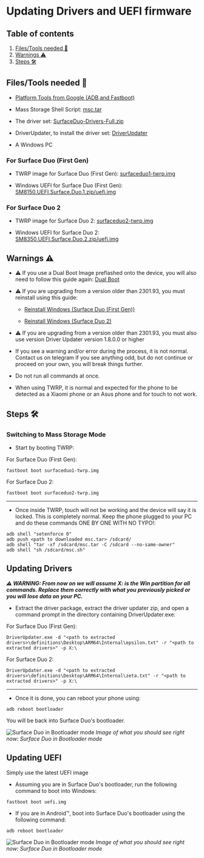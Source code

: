 # Updating Drivers and UEFI firmware

## Table of contents
1. [Files/Tools needed 📃](#filestools-needed-📃)
2. [Warnings ⚠️](#warnings-⚠️)
4. [Steps 🛠️](#steps-🛠️)

## Files/Tools needed 📃
- [Platform Tools from Google (ADB and Fastboot)](https://developer.android.com/studio/releases/platform-tools)

- Mass Storage Shell Script: [msc.tar](https://github.com/WOA-Project/SurfaceDuo-Guides/raw/main/InstallWindows/Files/msc.tar)

- The driver set: [SurfaceDuo-Drivers-Full.zip](https://github.com/WOA-Project/SurfaceDuo-Drivers/releases/latest)

- DriverUpdater, to install the driver set: [DriverUpdater](https://github.com/WOA-Project/DriverUpdater/releases/latest)

- A Windows PC

### For Surface Duo (First Gen)

- TWRP image for Surface Duo (First Gen): [surfaceduo1-twrp.img](https://github.com/WOA-Project/SurfaceDuo-Guides/raw/main/InstallWindows/Files/surfaceduo1-twrp.img)

- Windows UEFI for Surface Duo (First Gen): [SM8150.UEFI.Surface.Duo.1.zip/uefi.img](https://github.com/WOA-Project/SurfaceDuoPkg/releases/latest)

### For Surface Duo 2

- TWRP image for Surface Duo 2: [surfaceduo2-twrp.img](https://github.com/WOA-Project/SurfaceDuo-Guides/raw/main/InstallWindows/Files/surfaceduo2-twrp.img)

- Windows UEFI for Surface Duo 2: [SM8350.UEFI.Surface.Duo.2.zip/uefi.img](https://github.com/WOA-Project/SurfaceDuoPkg/releases/latest)

## Warnings ⚠️

- ⚠️ If you use a Dual Boot Image preflashed onto the device, you will also need to follow this guide again: [Dual Boot](../InstallWindows/DualBoot-SurfaceDuo.md)

- ⚠️ If you are upgrading from a version older than 2301.93, you must reinstall using this guide:

    - [Reinstall Windows (Surface Duo (First Gen))](https://github.com/WOA-Project/SurfaceDuo-Guides/blob/main/InstallWindows/ReinstallWindows-SurfaceDuo1.md)

    - [Reinstall Windows (Surface Duo 2)](https://github.com/WOA-Project/SurfaceDuo-Guides/blob/main/InstallWindows/ReinstallWindows-SurfaceDuo2.md)

- ⚠️ If you are upgrading from a version older than 2301.93, you must also use version Driver Updater version 1.8.0.0 or higher

- If you see a warning and/or error during the process, it is not normal. Contact us on telegram if you see anything odd, but do not continue or proceed on your own, you will break things further.

- Do not run all commands at once.

- When using TWRP, it is normal and expected for the phone to be detected as a Xiaomi phone or an Asus phone and for touch to not work.

## Steps 🛠️

### Switching to Mass Storage Mode

- Start by booting TWRP:

For Surface Duo (First Gen):

```batch
fastboot boot surfaceduo1-twrp.img
```

For Surface Duo 2:

```batch
fastboot boot surfaceduo2-twrp.img
```

---

- Once inside TWRP, touch will not be working and the device will say it is locked. This is completely normal. Keep the phone plugged to your PC and do these commands ONE BY ONE WITH NO TYPO!:

```batch
adb shell "setenforce 0"
adb push <path to downloaded msc.tar> /sdcard/
adb shell "tar -xf /sdcard/msc.tar -C /sdcard --no-same-owner"
adb shell "sh /sdcard/msc.sh"
```

## Updating Drivers

**_⚠️ WARNING: From now on we will assume X: is the Win partition for all commands. Replace them correctly with what you previously picked or you will lose data on your PC._**

- Extract the driver package, extract the driver updater zip, and open a command prompt in the directory containing DriverUpdater.exe:

For Surface Duo (First Gen):

```batch
DriverUpdater.exe -d "<path to extracted drivers>\definitions\Desktop\ARM64\Internal\epsilon.txt" -r "<path to extracted drivers>" -p X:\
```

For Surface Duo 2:

```batch
DriverUpdater.exe -d "<path to extracted drivers>\definitions\Desktop\ARM64\Internal\zeta.txt" -r "<path to extracted drivers>" -p X:\
```

---

- Once it is done, you can reboot your phone using:

```batch
adb reboot bootloader
```

You will be back into Surface Duo's bootloader.

![Surface Duo in Bootloader mode](https://github.com/WOA-Project/SurfaceDuo-Guides/assets/3755345/eb19d500-4849-4ded-bd0c-894e4ac56486)
_Image of what you should see right now: Surface Duo in Bootloader mode_

## Updating UEFI

Simply use the latest UEFI image

- Assuming you are in Surface Duo's bootloader, run the following command to boot into Windows:

```batch
fastboot boot uefi.img
```

- If you are in Android™, boot into Surface Duo's bootloader using the following command:


```batch
adb reboot bootloader
```

![Surface Duo in Bootloader mode](https://github.com/WOA-Project/SurfaceDuo-Guides/assets/3755345/eb19d500-4849-4ded-bd0c-894e4ac56486)
_Image of what you should see right now: Surface Duo in Bootloader mode_